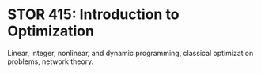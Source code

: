 # STOR 415: Introduction to Optimization

Linear, integer, nonlinear, and dynamic programming, classical optimization problems, network theory.